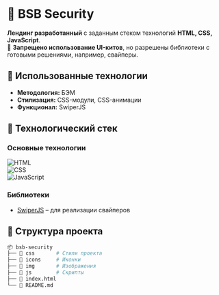 # 🔐 BSB Security  

**Лендинг разработанный** с заданным стеком технологий **HTML, CSS, JavaScript**.  
🚫 **Запрещено использование UI-китов**, но разрешены библиотеки с готовыми решениями, например, свайперы.  

## 📌 Использованные технологии  
- **Методология:** БЭМ  
- **Стилизация:** CSS-модули, CSS-анимации  
- **Функционал:** SwiperJS  

## 🚀 Технологический стек  
### Основные технологии  
![HTML](https://img.shields.io/badge/-HTML-orange?logo=html5&logoColor=white)  
![CSS](https://img.shields.io/badge/-CSS-blue?logo=css3&logoColor=white)  
![JavaScript](https://img.shields.io/badge/-JavaScript-yellow?logo=javascript&logoColor=black)  

### Библиотеки  
- [SwiperJS](https://swiperjs.com/) – для реализации свайперов  

## 📂 Структура проекта  
```bash
📦 bsb-security
├── 📂 css       # Стили проекта
├── 📂 icons     # Иконки
├── 📂 img       # Изображения
├── 📂 js        # Скрипты
├── 📜 index.html
└── 📜 README.md
```

